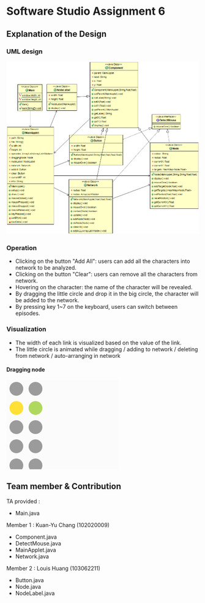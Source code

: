 # Software Studio Assignment 6

## Explanation of the Design

### UML design
![UML](/model.png)

### Operation
+ Clicking on the button "Add All": users can add all the characters into network to be analyzed.
+ Clicking on the button "Clear": users can remove all the characters from network.
+ Hovering on the character: the name of the character will be revealed.
+ By dragging the little circle and drop it in the big circle, the character will be added to the network.
+ By pressing key 1~7 on the keyboard, users can switch between episodes.

### Visualization
+ The width of each link is visualized based on the value of the link.
+ The little circle is animated while dragging / adding to network / deleting from network / auto-arranging in network

#### Dragging node
![dragging](/pic/dragging.gif)

## Team member & Contribution

TA provided :
+ Main.java

Member 1 : Kuan-Yu Chang (102020009)
+ Component.java
+ DetectMouse.java
+ MainApplet.java
+ Network.java

Member 2 : Louis Huang (103062211)
+ Button.java
+ Node.java
+ NodeLabel.java

